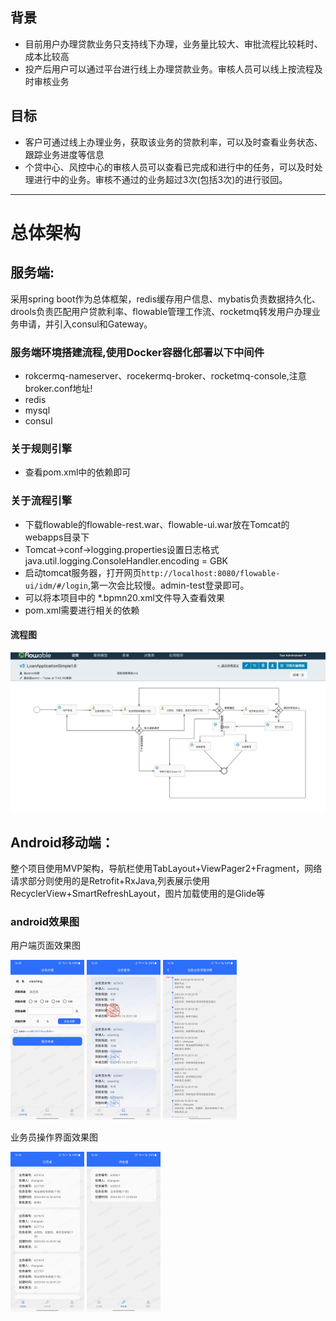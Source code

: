 ## 背景
- 目前用户办理贷款业务只支持线下办理，业务量比较大、审批流程比较耗时、成本比较高
- 投产后用户可以通过平台进行线上办理贷款业务。审核人员可以线上按流程及时审核业务

## 目标
- 客户可通过线上办理业务，获取该业务的贷款利率，可以及时查看业务状态、跟踪业务进度等信息
- 个贷中心、风控中心的审核人员可以查看已完成和进行中的任务，可以及时处理进行中的业务。审核不通过的业务超过3次(包括3次)的进行驳回。
---
# 总体架构

## 服务端:
采用spring boot作为总体框架，redis缓存用户信息、mybatis负责数据持久化、
drools负责匹配用户贷款利率、flowable管理工作流、rocketmq转发用户办理业务申请，并引入consul和Gateway。
### 服务端环境搭建流程,使用Docker容器化部署以下中间件
- rokcermq-nameserver、rocekermq-broker、rocketmq-console,注意broker.conf地址!
- redis
- mysql
- consul
### 关于规则引擎
- 查看pom.xml中的依赖即可
### 关于流程引擎
- 下载flowable的flowable-rest.war、flowable-ui.war放在Tomcat的webapps目录下
- Tomcat->conf->logging.properties设置日志格式java.util.logging.ConsoleHandler.encoding = GBK
- 启动tomcat服务器，打开网页`http://localhost:8080/flowable-ui/idm/#/login`,第一次会比较慢。admin-test登录即可。
- 可以将本项目中的 *.bpmn20.xml文件导入查看效果
- pom.xml需要进行相关的依赖

#### 流程图
![image](img/flowable.png)

## Android移动端：
整个项目使用MVP架构，导航栏使用TabLayout+ViewPager2+Fragment，网络请求部分则使用的是Retrofit+RxJava,列表展示使用RecyclerView+SmartRefreshLayout，图片加载使用的是Glide等

### android效果图

用户端页面效果图

<img src="img/user_bus.jpg" alt="image" style="zoom:25%;" />

<img src="img/user_query.jpg" alt="image" style="zoom:25%;" />

<img src="img/user_detail.jpg" alt="image" style="zoom:25%;" />

业务员操作界面效果图

<img src="img/customer_his.jpg" alt="image" style="zoom:25%;" />

<img src="img/customer_cur.jpg" alt="image" style="zoom:25%;" />





